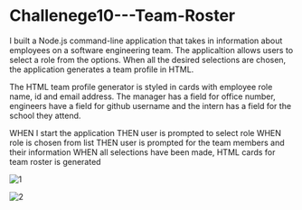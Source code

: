 # Challenege10---Team-Roster
I built a Node.js command-line application that takes in information 
about employees on a software engineering team.  The applicaltion
allows users to select a role from the options.  When all the 
desired selections are chosen, the application generates a team
profile in HTML.

The HTML team profile generator is styled in cards with employee role
name, id and email address.  The manager has a field for office number, 
engineers have a field for github username and the intern has a field for the
school they attend.

WHEN I start the application
THEN user is prompted to select role
WHEN role is chosen from list
THEN user is prompted for the team members and their information
WHEN all selections have been made, HTML cards for team roster is generated

![1](https://user-images.githubusercontent.com/16092802/197367793-f9a90692-dc26-4e50-8b58-28ac6ae52144.png)

![2](https://user-images.githubusercontent.com/16092802/197367817-e5aaed29-4e8e-46de-89b7-7449afac836c.png)

